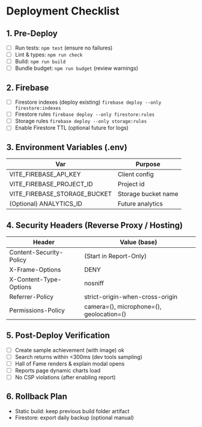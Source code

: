 # Deployment Checklist

## 1. Pre-Deploy
- [ ] Run tests: `npm test` (ensure no failures)
- [ ] Lint & types: `npm run check`
- [ ] Build: `npm run build`
- [ ] Bundle budget: `npm run budget` (review warnings)

## 2. Firebase
- [ ] Firestore indexes (deploy existing) `firebase deploy --only firestore:indexes`
- [ ] Firestore rules `firebase deploy --only firestore:rules`
- [ ] Storage rules `firebase deploy --only storage:rules`
- [ ] Enable Firestore TTL (optional future for logs)

## 3. Environment Variables (.env)
| Var | Purpose |
|-----|---------|
| VITE_FIREBASE_API_KEY | Client config |
| VITE_FIREBASE_PROJECT_ID | Project id |
| VITE_FIREBASE_STORAGE_BUCKET | Storage bucket name |
| (Optional) ANALYTICS_ID | Future analytics |

## 4. Security Headers (Reverse Proxy / Hosting)
| Header | Value (base) |
|--------|-------------|
| Content-Security-Policy | (Start in Report-Only) |
| X-Frame-Options | DENY |
| X-Content-Type-Options | nosniff |
| Referrer-Policy | strict-origin-when-cross-origin |
| Permissions-Policy | camera=(), microphone=(), geolocation=() |

## 5. Post-Deploy Verification
- [ ] Create sample achievement (with image) ok
- [ ] Search returns within <300ms (dev tools sampling)
- [ ] Hall of Fame renders & explain modal opens
- [ ] Reports page dynamic charts load
- [ ] No CSP violations (after enabling report)

## 6. Rollback Plan
- Static build: keep previous build folder artifact
- Firestore: export daily backup (optional manual)
